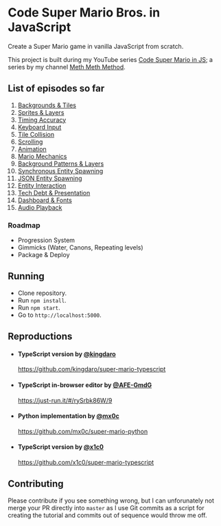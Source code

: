 # Code Super Mario Bros. in JavaScript

Create a Super Mario game in vanilla JavaScript from scratch. 

This project is built during my YouTube series [Code Super Mario in JS](https://www.youtube.com/playlist?list=PLS8HfBXv9ZWWe8zXrViYbIM2Hhylx8DZx); a series by my channel [Meth Meth Method](https://www.youtube.com/MethMethMethod).

## List of episodes so far

1. [Backgrounds & Tiles](https://www.youtube.com/watch?v=g-FpDQ8Eqw8&index=1&list=PLS8HfBXv9ZWWe8zXrViYbIM2Hhylx8DZx)
2. [Sprites & Layers](https://www.youtube.com/watch?v=FF93S8rLL_Q&index=2&list=PLS8HfBXv9ZWWe8zXrViYbIM2Hhylx8DZx)
3. [Timing Accuracy](https://www.youtube.com/watch?v=HlloFDayGgk&index=3&list=PLS8HfBXv9ZWWe8zXrViYbIM2Hhylx8DZx)
4. [Keyboard Input](https://www.youtube.com/watch?v=1rBOUyRGQuU&index=4&list=PLS8HfBXv9ZWWe8zXrViYbIM2Hhylx8DZx)
5. [Tile Collision](https://www.youtube.com/watch?v=YLMP5jmtpYc&index=5&list=PLS8HfBXv9ZWWe8zXrViYbIM2Hhylx8DZx)
6. [Scrolling](https://www.youtube.com/watch?v=6Q_F5b-yvXI&index=6&list=PLS8HfBXv9ZWWe8zXrViYbIM2Hhylx8DZx)
7. [Animation](https://www.youtube.com/watch?v=p0yNWxPj-5A&index=7&list=PLS8HfBXv9ZWWe8zXrViYbIM2Hhylx8DZx)
8. [Mario Mechanics](https://www.youtube.com/watch?v=lGngRMfDz1o&index=8&list=PLS8HfBXv9ZWWe8zXrViYbIM2Hhylx8DZx)
9. [Background Patterns & Layers](https://www.youtube.com/watch?v=I1RTsqUz-t0&index=9&list=PLS8HfBXv9ZWWe8zXrViYbIM2Hhylx8DZx)
10. [Synchronous Entity Spawning](https://www.youtube.com/watch?v=C4pZW-0xrDQ&index=10&list=PLS8HfBXv9ZWWe8zXrViYbIM2Hhylx8DZx)
11. [JSON Entity Spawning](https://www.youtube.com/watch?v=y99x_sBEeP8&index=11&list=PLS8HfBXv9ZWWe8zXrViYbIM2Hhylx8DZx)
12. [Entity Interaction](https://www.youtube.com/watch?v=W6z1uDfE9PI&index=12&list=PLS8HfBXv9ZWWe8zXrViYbIM2Hhylx8DZx)
13. [Tech Debt & Presentation](https://www.youtube.com/watch?v=0d8SK9WQEDY&index=13&list=PLS8HfBXv9ZWWe8zXrViYbIM2Hhylx8DZx)
14. [Dashboard & Fonts](https://www.youtube.com/watch?v=d_Cw7ZrRUCA&index=14&list=PLS8HfBXv9ZWWe8zXrViYbIM2Hhylx8DZx)
15. [Audio Playback](https://www.youtube.com/watch?v=5lV78W48Km4&list=PLS8HfBXv9ZWWe8zXrViYbIM2Hhylx8DZx&index=15)

### Roadmap

* Progression System
* Gimmicks (Water, Canons, Repeating levels)
* Package & Deploy


## Running

* Clone repository.
* Run `npm install`.
* Run `npm start`.
* Go to `http://localhost:5000`.


## Reproductions

* #### TypeScript version by [@kingdaro](https://github.com/kingdaro/)
  https://github.com/kingdaro/super-mario-typescript
  
* #### TypeScript in-browser editor by [@AFE-GmdG](https://github.com/AFE-GmdG)
  https://just-run.it/#/rySrbk86W/9

* #### Python implementation by [@mx0c](https://github.com/mx0c)
  https://github.com/mx0c/super-mario-python

* #### TypeScript version by [@x1c0](https://github.com/x1c0)
  https://github.com/x1c0/super-mario-typescript


## Contributing

Please contribute if you see something wrong, but I can unforunately not merge your PR directly into 
`master` as I use Git commits as a script for creating the tutorial and commits out of sequence would throw me off.
